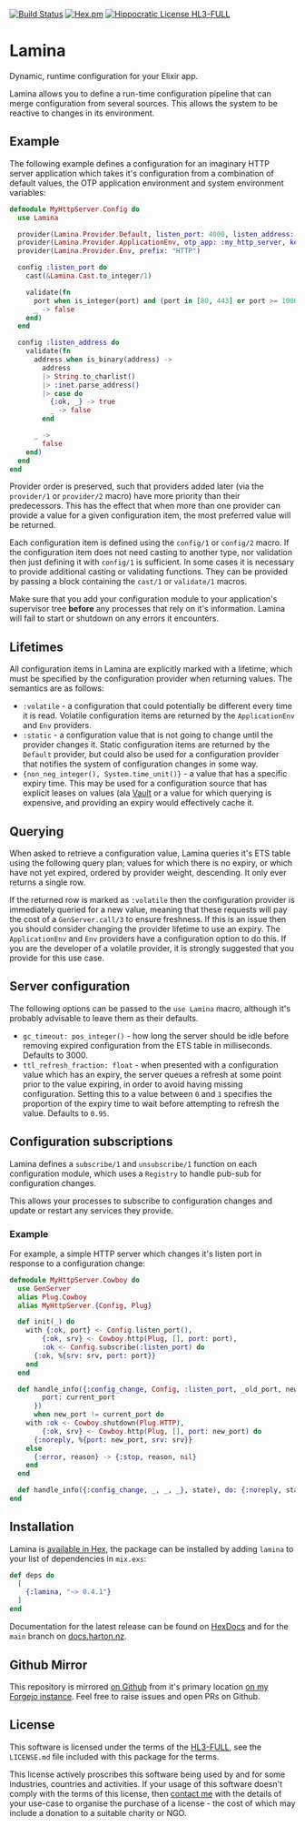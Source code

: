 [![Build Status](https://drone.harton.dev/api/badges/james/lamina/status.svg)](https://drone.harton.dev/james/lamina)
[![Hex.pm](https://img.shields.io/hexpm/v/lamina.svg)](https://hex.pm/packages/lamina)
[![Hippocratic License HL3-FULL](https://img.shields.io/static/v1?label=Hippocratic%20License&message=HL3-FULL&labelColor=5e2751&color=bc8c3d)](https://firstdonoharm.dev/version/3/0/full.html)

# Lamina

Dynamic, runtime configuration for your Elixir app.

Lamina allows you to define a run-time configuration pipeline that can merge
configuration from several sources. This allows the system to be reactive to
changes in its environment.

## Example

The following example defines a configuration for an imaginary HTTP server
application which takes it's configuration from a combination of default values,
the OTP application environment and system environment variables:

```elixir
defmodule MyHttpServer.Config do
  use Lamina

  provider(Lamina.Provider.Default, listen_port: 4000, listen_address: "0.0.0.0")
  provider(Lamina.Provider.ApplicationEnv, otp_app: :my_http_server, key: MyHttpServer.Endpoint)
  provider(Lamina.Provider.Env, prefix: "HTTP")

  config :listen_port do
    cast(&Lamina.Cast.to_integer/1)

    validate(fn
      port when is_integer(port) and (port in [80, 443] or port >= 1000) -> true
      _ -> false
    end)
  end

  config :listen_address do
    validate(fn
      address when is_binary(address) ->
        address
        |> String.to_charlist()
        |> :inet.parse_address()
        |> case do
          {:ok, _} -> true
          _ -> false
        end

      _ ->
        false
    end)
  end
end
```

Provider order is preserved, such that providers added later (via the
`provider/1` or `provider/2` macro) have more priority than their predecessors.
This has the effect that when more than one provider can provide a value for a
given configuration item, the most preferred value will be returned.

Each configuration item is defined using the `config/1` or `config/2` macro. If
the configuration item does not need casting to another type, nor validation
then just defining it with `config/1` is sufficient. In some cases it is
necessary to provide additional casting or validating functions. They can be
provided by passing a block containing the `cast/1` or `validate/1` macros.

Make sure that you add your configuration module to your application's
supervisor tree **before** any processes that rely on it's information. Lamina
will fail to start or shutdown on any errors it encounters.

## Lifetimes

All configuration items in Lamina are explicitly marked with a lifetime, which
must be specified by the configuration provider when returning values. The
semantics are as follows:

- `:volatile` - a configuration that could potentially be different every time
  it is read. Volatile configuration items are returned by the `ApplicationEnv`
  and `Env` providers.
- `:static` - a configuration value that is not going to change until the
  provider changes it. Static configuration items are returned by the `Default`
  provider, but could also be used for a configuration provider that notifies
  the system of configuration changes in some way.
- `{non_neg_integer(), System.time_unit()}` - a value that has a specific expiry
  time. This may be used for a configuration source that has explicit leases on
  values (ala [Vault](https://www.vaultproject.io/) or a value for which
  querying is expensive, and providing an expiry would effectively cache it.

## Querying

When asked to retrieve a configuration value, Lamina queries it's ETS table
using the following query plan; values for which there is no expiry, or which
have not yet expired, ordered by provider weight, descending. It only ever
returns a single row.

If the returned row is marked as `:volatile` then the configuration provider is
immediately queried for a new value, meaning that these requests will pay the
cost of a `GenServer.call/3` to ensure freshness. If this is an issue then you
should consider changing the provider lifetime to use an expiry. The
`ApplicationEnv` and `Env` providers have a configuration option to do this. If
you are the developer of a volatile provider, it is strongly suggested that you
provide for this use case.

## Server configuration

The following options can be passed to the `use Lamina` macro, although it's
probably advisable to leave them as their defaults.

- `gc_timeout: pos_integer()` - how long the server should be idle before
  removing expired configuration from the ETS table in milliseconds. Defaults
  to 3000.
- `ttl_refresh_fraction: float` - when presented with a configuration value
  which has an expiry, the server queues a refresh at some point prior to the
  value expiring, in order to avoid having missing configuration. Setting this
  to a value between `0` and `1` specifies the proportion of the expiry time to
  wait before attempting to refresh the value. Defaults to `0.95`.

## Configuration subscriptions

Lamina defines a `subscribe/1` and `unsubscribe/1` function on each
configuration module, which uses a `Registry` to handle pub-sub for
configuration changes.

This allows your processes to subscribe to configuration changes and update or
restart any services they provide.

### Example

For example, a simple HTTP server which changes it's listen port in response to
a configuration change:

```elixir
defmodule MyHttpServer.Cowboy do
  use GenServer
  alias Plug.Cowboy
  alias MyHttpServer.{Config, Plug}

  def init(_) do
    with {:ok, port} <- Config.listen_port(),
        {:ok, srv} <- Cowboy.http(Plug, [], port: port),
        :ok <- Config.subscribe(:listen_port) do
      {:ok, %{srv: srv, port: port}}
    end
  end

  def handle_info({:config_change, Config, :listen_port, _old_port, new_port}, %{
        port: current_port
      })
      when new_port != current_port do
    with :ok <- Cowboy.shutdown(Plug.HTTP),
        {:ok, srv} <- Cowboy.http(Plug, [], port: new_port) do
      {:noreply, %{port: new_port, srv: srv}}
    else
      {:error, reason} -> {:stop, reason, nil}
    end
  end

  def handle_info({:config_change, _, _, _}, state), do: {:noreply, state}
end
```

## Installation

Lamina is [available in Hex](https://hex.pm/packages/lamina), the package can be installed
by adding `lamina` to your list of dependencies in `mix.exs`:

```elixir
def deps do
  [
    {:lamina, "~> 0.4.1"}
  ]
end
```

Documentation for the latest release can be found on
[HexDocs](https://hexdocs.pm/lamina) and for the `main` branch on
[docs.harton.nz](https://docs.harton.nz/james/lamina).

## Github Mirror

This repository is mirrored [on Github](https://github.com/jimsynz/lamina)
from it's primary location [on my Forgejo instance](https://harton.dev/james/lamina).
Feel free to raise issues and open PRs on Github.

## License

This software is licensed under the terms of the
[HL3-FULL](https://firstdonoharm.dev), see the `LICENSE.md` file included with
this package for the terms.

This license actively proscribes this software being used by and for some
industries, countries and activities. If your usage of this software doesn't
comply with the terms of this license, then [contact me](mailto:james@harton.nz)
with the details of your use-case to organise the purchase of a license - the
cost of which may include a donation to a suitable charity or NGO.
